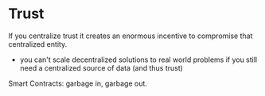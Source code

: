 # Trust

If you centralize trust it creates an enormous incentive to compromise that centralized entity. 
- you can't scale decentralized solutions to real world problems if you still need a centralized source of data (and thus trust)


Smart Contracts: garbage in, garbage out.

